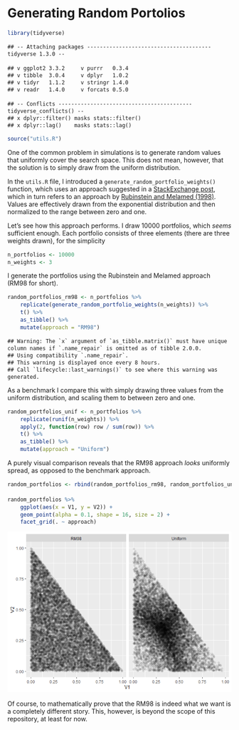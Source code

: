 Generating Random Portolios
================

``` r
library(tidyverse)
```

    ## -- Attaching packages --------------------------------------- tidyverse 1.3.0 --

    ## v ggplot2 3.3.2     v purrr   0.3.4
    ## v tibble  3.0.4     v dplyr   1.0.2
    ## v tidyr   1.1.2     v stringr 1.4.0
    ## v readr   1.4.0     v forcats 0.5.0

    ## -- Conflicts ------------------------------------------ tidyverse_conflicts() --
    ## x dplyr::filter() masks stats::filter()
    ## x dplyr::lag()    masks stats::lag()

``` r
source("utils.R")
```

One of the common problem in simulations is to generate random values
that uniformly cover the search space. This does not mean, however, that
the solution is to simply draw from the uniform distribution.

In the `utils.R` file, I introduced a
`generate_random_portfolio_weights()` function, which uses an approach
suggested in a [StackExchange
post](https://quant.stackexchange.com/a/49116), which in turn refers to
an approach by [Rubinstein and Melamed
(1998)](https://ie.technion.ac.il/~onn/Selected/AOR09.pdf). Values are
effectively drawn from the exponential distribution and then normalized
to the range between zero and one.

Let’s see how this approach performs. I draw 10000 portfolios, which
*seems* sufficient enough. Each portfolio consists of three elements
(there are three weights drawn), for the simplicity

``` r
n_portfolios <- 10000
n_weights <- 3
```

I generate the portfolios using the Rubinstein and Melamed approach
(RM98 for short).

``` r
random_portfolios_rm98 <- n_portfolios %>%
    replicate(generate_random_portfolio_weights(n_weights)) %>%
    t() %>%
    as_tibble() %>% 
    mutate(approach = "RM98")
```

    ## Warning: The `x` argument of `as_tibble.matrix()` must have unique column names if `.name_repair` is omitted as of tibble 2.0.0.
    ## Using compatibility `.name_repair`.
    ## This warning is displayed once every 8 hours.
    ## Call `lifecycle::last_warnings()` to see where this warning was generated.

As a benchmark I compare this with simply drawing three values from the
uniform distribution, and scaling them to between zero and one.

``` r
random_portfolios_unif <- n_portfolios %>%
    replicate(runif(n_weights)) %>%
    apply(2, function(row) row / sum(row)) %>% 
    t() %>%
    as_tibble() %>% 
    mutate(approach = "Uniform")
```

A purely visual comparison reveals that the RM98 approach *looks*
uniformly spread, as opposed to the benchmark approach.

``` r
random_portfolios <- rbind(random_portfolios_rm98, random_portfolios_unif)

random_portfolios %>%
    ggplot(aes(x = V1, y = V2)) +
    geom_point(alpha = 0.1, shape = 16, size = 2) +
    facet_grid(. ~ approach)
```

![](generating-random-portfolios_files/figure-gfm/unnamed-chunk-5-1.png)<!-- -->

Of course, to mathematically prove that the RM98 is indeed what we want
is a completely different story. This, however, is beyond the scope of
this repository, at least for now.
